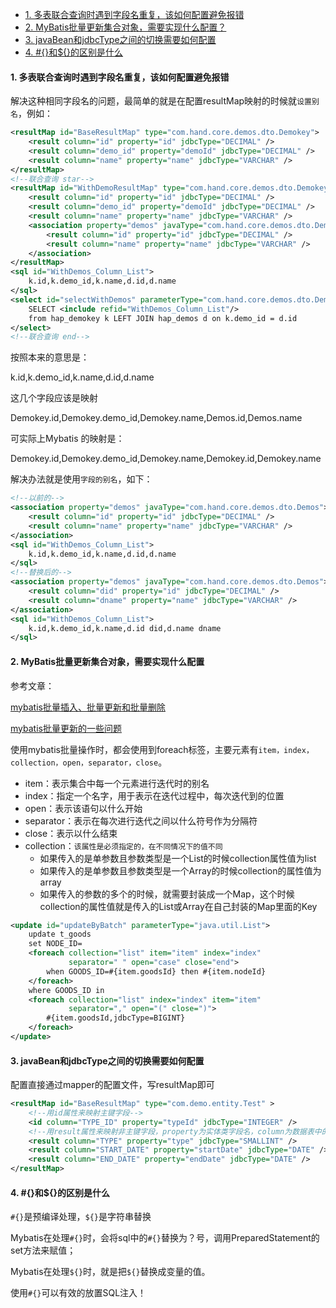 - [1. 多表联合查询时遇到字段名重复，该如何配置避免报错](#1-多表联合查询时遇到字段名重复该如何配置避免报错)
- [2. MyBatis批量更新集合对象，需要实现什么配置？](#2-mybatis批量更新集合对象需要实现什么配置)
- [3. javaBean和jdbcType之间的切换需要如何配置](#3-javabean和jdbctype之间的切换需要如何配置)
- [4. #{}和${}的区别是什么](#4-和的区别是什么)

#### 1. 多表联合查询时遇到字段名重复，该如何配置避免报错

解决这种相同字段名的问题，最简单的就是在配置resultMap映射的时候就`设置别名`，例如：

```xml
<resultMap id="BaseResultMap" type="com.hand.core.demos.dto.Demokey">
    <result column="id" property="id" jdbcType="DECIMAL" />
    <result column="demo_id" property="demoId" jdbcType="DECIMAL" />
    <result column="name" property="name" jdbcType="VARCHAR" />
</resultMap>
<!--联合查询 star-->
<resultMap id="WithDemoResultMap" type="com.hand.core.demos.dto.Demokey">
    <result column="id" property="id" jdbcType="DECIMAL" />
    <result column="demo_id" property="demoId" jdbcType="DECIMAL" />
    <result column="name" property="name" jdbcType="VARCHAR" />
    <association property="demos" javaType="com.hand.core.demos.dto.Demos">
        <result column="id" property="id" jdbcType="DECIMAL" />
        <result column="name" property="name" jdbcType="VARCHAR" />
    </association>
</resultMap>
<sql id="WithDemos_Column_List">
    k.id,k.demo_id,k.name,d.id,d.name
</sql>
<select id="selectWithDemos" parameterType="com.hand.core.demos.dto.Demokey" resultMap="WithDemoResultMap">
    SELECT <include refid="WithDemos_Column_List"/>
    from hap_demokey k LEFT JOIN hap_demos d on k.demo_id = d.id
</select>
<!--联合查询 end-->
```

按照本来的意思是：

k.id,k.demo_id,k.name,d.id,d.name 

这几个字段应该是映射

Demokey.id,Demokey.demo_id,Demokey.name,Demos.id,Demos.name

可实际上Mybatis 的映射是：

Demokey.id,Demokey.demo_id,Demokey.name,Demokey.id,Demokey.name

解决办法就是使用`字段的别名`，如下：

```xml
<!--以前的-->
<association property="demos" javaType="com.hand.core.demos.dto.Demos">
    <result column="id" property="id" jdbcType="DECIMAL" />
    <result column="name" property="name" jdbcType="VARCHAR" />
</association>
<sql id="WithDemos_Column_List">
    k.id,k.demo_id,k.name,d.id,d.name
</sql>
<!--替换后的-->
<association property="demos" javaType="com.hand.core.demos.dto.Demos">
    <result column="did" property="id" jdbcType="DECIMAL" />
    <result column="dname" property="name" jdbcType="VARCHAR" />
</association>
<sql id="WithDemos_Column_List">
    k.id,k.demo_id,k.name,d.id did,d.name dname
</sql>
```

#### 2. MyBatis批量更新集合对象，需要实现什么配置

参考文章：

[mybatis批量插入、批量更新和批量删除](https://www.jianshu.com/p/041bec8ae6d3)

[mybatis批量更新的一些问题](https://www.iteye.com/blog/lohasle-1740416)

使用mybatis批量操作时，都会使用到foreach标签，主要元素有`item，index，collection，open，separator，close`。

- item：表示集合中每一个元素进行迭代时的别名
- index：指定一个名字，用于表示在迭代过程中，每次迭代到的位置
- open：表示该语句以什么开始
- separator：表示在每次进行迭代之间以什么符号作为分隔符
- close：表示以什么结束
- collection：`该属性是必须指定的，在不同情况下的值不同`
  - 如果传入的是单参数且参数类型是一个List的时候collection属性值为list
  - 如果传入的是单参数且参数类型是一个Array的时候collection的属性值为array
  - 如果传入的参数的多个的时候，就需要封装成一个Map，这个时候collection的属性值就是传入的List或Array在自己封装的Map里面的Key

```xml
<update id="updateByBatch" parameterType="java.util.List">
    update t_goods
    set NODE_ID=
    <foreach collection="list" item="item" index="index"
             separator=" " open="case" close="end">
        when GOODS_ID=#{item.goodsId} then #{item.nodeId}
    </foreach>
    where GOODS_ID in
    <foreach collection="list" index="index" item="item"
             separator="," open="(" close=")">
        #{item.goodsId,jdbcType=BIGINT}
    </foreach>
</update>
```

#### 3. javaBean和jdbcType之间的切换需要如何配置

配置直接通过mapper的配置文件，写resultMap即可

```xml
<resultMap id="BaseResultMap" type="com.demo.entity.Test" >
    <!--用id属性来映射主键字段-->
    <id column="TYPE_ID" property="typeId" jdbcType="INTEGER" />
    <!--用result属性来映射非主键字段，property为实体类字段名，column为数据表中的字段名-->
    <result column="TYPE" property="type" jdbcType="SMALLINT" />
    <result column="START_DATE" property="startDate" jdbcType="DATE" />
    <result column="END_DATE" property="endDate" jdbcType="DATE" />
</resultMap>
```

#### 4. #{}和${}的区别是什么

`#{}`是预编译处理，`${}`是字符串替换

Mybatis在处理`#{}`时，会将sql中的`#{}`替换为？号，调用PreparedStatement的set方法来赋值；

Mybatis在处理`${}`时，就是把`${}`替换成变量的值。

使用`#{}`可以有效的放置SQL注入！